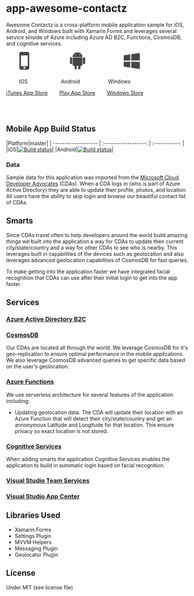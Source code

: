 # app-awesome-contactz

Awesome Contactz is a cross-platform mobile application sample for iOS, Android, and Windows built with Xamarin.Forms and leverages several service sinside of Azure including Azure AD B2C, Functions, CosmosDB, and cognitive services.

<p >
  &ensp;&ensp;&ensp;&ensp; <img alt="platform" src="art/platform.png">
</p>

&ensp;&ensp;&ensp;&ensp;&ensp;IOS&ensp;&ensp;&ensp;&ensp;&ensp;&ensp;&ensp;&ensp;&ensp;&ensp;&ensp;&ensp;&ensp;Android&ensp;&ensp;&ensp;&ensp;&ensp;&ensp;&ensp;&ensp;&ensp;&ensp;&ensp;Windows

<a target="_blank"  href="javascript:void(0)">iTunes App Store</a>&ensp;&ensp;&ensp;&ensp;
<a target="_blank"  href="javascript:void(0)">Play App Store</a>&ensp;&ensp;&ensp;&ensp;
<a target="_blank"  href="javascript:void(0)">Windows Store</a>


<br/>
<br/>

## Mobile App Build Status

|Platform|master|
| ------------------- | :------------------: | :-----------: |
|iOS|[![Build status](https://build.appcenter.ms/v0.1/apps/a1388de8-47b2-4dd7-b5a2-d45b6cf5552a/branches/master/badge)](https://appcenter.ms)|
|Android|[![Build status](https://build.appcenter.ms/v0.1/apps/178483a9-b1ef-4410-8397-783d4f14dc05/branches/master/badge)](https://appcenter.ms)|


### Data
Sample data for this application was imported from the [Microsoft Cloud Developer Advocates](https://developer.microsoft.com/en-us/advocates/) (CDAs). When a CDA logs in (who is part of Azure Active Directory) they are able to update their profile, photos, and location. All users have the ability to skip login and browse our beautiful contact list of CDAs.

## Smarts
Since CDAs travel often to help developers around the world build amazing things we built into the application a way for CDAs to update their current city/state/country and a way for other CDAs to see who is nearby. This leverages built in capabilities of the devices such as geolocation and also leverages advanced geolocation capabilities of CosmosDB for fast queries.

To make getting into the application faster we have integrated facial recognition that CDAs can use after their initial login to get into the app faster.

## Services

### [Azure Active Directory B2C](https://azure.microsoft.com/en-us/services/active-directory-b2c/)


### [CosmosDB](https://azure.microsoft.com/en-us/services/cosmos-db/)
Our CDAs are located all through the world. We leverage CosmosDB for it's geo-replication to ensure optimal performance in the mobile applications. We also leverage CosmosDB advanced queries to get specific data based on the user's geolocation.


### [Azure Functions](https://azure.microsoft.com/en-us/services/functions/)
We use serverless architecture for several features of the application including:

* Updating geolocation data. The CDA will update their location with an Azure Function that will detect their city/state/country and get an annonymous Latitude and Longitude for that location. This ensure privacy so exact location is not stored.

### [Cognitive Services](https://azure.microsoft.com/en-us/services/cognitive-services/)
When adding smarts the application Cognitive Services enables the application to build in automatic login based on facial recognition.


### [Visual Studio Team Services](https://www.visualstudio.com/team-services/)

### [Visual Studio App Center](https://appcenter.ms)

## Libraries Used
* Xamarin.Forms
* Settings Plugin
* MVVM Helpers
* Messaging Plugin
* Geolocator Plugin

## License
Under MIT (see license file)

